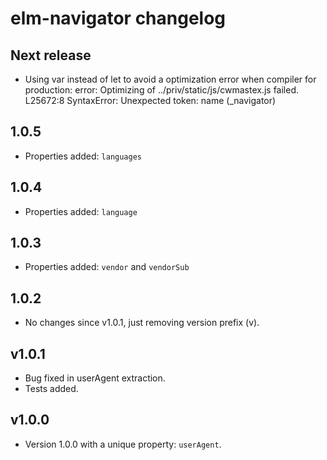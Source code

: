 # elm-navigator changelog

## Next release

- Using var instead of let to avoid a optimization error when compiler
  for production: error: Optimizing of ../priv/static/js/cwmastex.js
  failed. L25672:8 SyntaxError: Unexpected token: name (_navigator)

## 1.0.5

- Properties added: `languages`

## 1.0.4

- Properties added: `language`

## 1.0.3

- Properties added: `vendor` and `vendorSub`

## 1.0.2

- No changes since v1.0.1, just removing version prefix (v).

## v1.0.1

- Bug fixed in userAgent extraction.
- Tests added.

## v1.0.0

- Version 1.0.0 with a unique property: `userAgent`.
